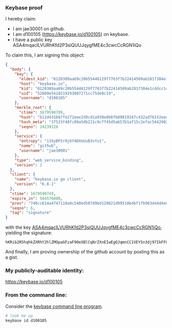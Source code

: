 ### Keybase proof

I hereby claim:

  * I am jae30001 on github.
  * I am d100105 (https://keybase.io/d100105) on keybase.
  * I have a public key ASA4mqacILVURhKfd2P3siQUUJqygfME4c3cwcCcRGN1iQo

To claim this, I am signing this object:

```json
{
  "body": {
    "key": {
      "eldest_kid": "0120389aa69c20b55446129f7763f7b22414509ab281f304e1cddcc1c09c446375890a",
      "host": "keybase.io",
      "kid": "0120389aa69c20b55446129f7763f7b22414509ab281f304e1cddcc1c09c446375890a",
      "uid": "52809e5410219293807271cc75de0c19",
      "username": "d100105"
    },
    "merkle_root": {
      "ctime": 1679590709,
      "hash": "b12d431b67fe271eee2d9cd1a938e8b6fb89019167c432ad76332eedf63daa57d1721f280295e81bb91d5647803f7d234814d8122837311d1b7e0330d1007465",
      "hash_meta": "37523f40fc89a5db221c9cff45d5a657b1af15c2efac54429026d6ba9edffb26",
      "seqno": 24239128
    },
    "service": {
      "entropy": "13XyBP2r0j6Y4DXeUuB3vYu1",
      "name": "github",
      "username": "jae30001"
    },
    "type": "web_service_binding",
    "version": 2
  },
  "client": {
    "name": "keybase.io go client",
    "version": "6.0.1"
  },
  "ctime": 1679590749,
  "expire_in": 504576000,
  "prev": "740cc614a4747118a0c540ed587d9bd129021d99510b4bf1fb963d44d4e071d1",
  "seqno": 6,
  "tag": "signature"
}
```

with the key [ASA4mqacILVURhKfd2P3siQUUJqygfME4c3cwcCcRGN1iQo](https://keybase.io/d100105), yielding the signature:

```
hKRib2R5hqhkZXRhY2hlZMOpaGFzaF90eXBlCqNrZXnEIwEgOJqmnCC1VEYSn3dj97IkFFCasoHzBOHN3MHAnERjdYkKp3BheWxvYWTESpcCBsQgdAzGFKR0cRigxUDtWH2b0SkCHZlRC0vx+5Y9RNTgcdHEIJ/dgm4XpYiLoEVRBurVMjoES9L7WSNs7QP7n/Lls3XUAgHCo3NpZ8RAUeachCttrgF5/DSRSuZR49vwioCNXKzYYAAckBHUiizN7xflgNH6b+8FCLSzNfa0uUt1tQ7P9LwUo9j8wJfuBKhzaWdfdHlwZSCkaGFzaIKkdHlwZQildmFsdWXEIP81bjlFQcMpA2n9SvQkFz/uS46GxdQ1jUOkk9tgdZN9o3RhZ80CAqd2ZXJzaW9uAQ==

```

And finally, I am proving ownership of the github account by posting this as a gist.

### My publicly-auditable identity:

https://keybase.io/d100105

### From the command line:

Consider the [keybase command line program](https://keybase.io/download).

```bash
# look me up
keybase id d100105
```
